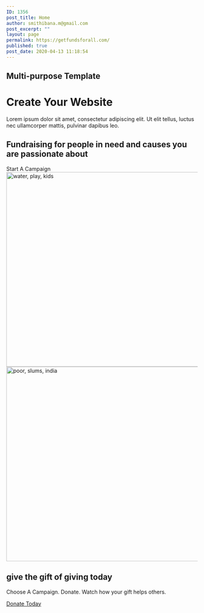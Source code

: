 ```yaml
---
ID: 1356
post_title: Home
author: smithibana.m@gmail.com
post_excerpt: ""
layout: page
permalink: https://getfundsforall.com/
published: true
post_date: 2020-04-13 11:18:54
---
```

<h2>Multi-purpose Template</h2>		
			<h1>Create Your Website</h1>		
		<p>Lorem ipsum dolor sit amet, consectetur adipiscing elit. Ut elit tellus, luctus nec ullamcorper mattis, pulvinar dapibus leo.</p>		
			<h2>Fundraising for people in need and causes you are passionate about</h2>		
			<a role="button">
						Start A Campaign 
					</a>
										<img width="768" height="512" src="https://getfundsforall.com/wp-content/uploads/2020/11/water-play-kids-863053-768x512.jpg" alt="water, play, kids" loading="lazy" srcset="https://getfundsforall.com/wp-content/uploads/2020/11/water-play-kids-863053-768x512.jpg 768w, https://getfundsforall.com/wp-content/uploads/2020/11/water-play-kids-863053-300x200.jpg 300w, https://getfundsforall.com/wp-content/uploads/2020/11/water-play-kids-863053-1024x682.jpg 1024w, https://getfundsforall.com/wp-content/uploads/2020/11/water-play-kids-863053.jpg 1280w" sizes="(max-width: 768px) 100vw, 768px" />											
										<img width="768" height="512" src="https://getfundsforall.com/wp-content/uploads/2020/11/poor-slums-india-2754335-768x512.jpg" alt="poor, slums, india" loading="lazy" srcset="https://getfundsforall.com/wp-content/uploads/2020/11/poor-slums-india-2754335-768x512.jpg 768w, https://getfundsforall.com/wp-content/uploads/2020/11/poor-slums-india-2754335-300x200.jpg 300w, https://getfundsforall.com/wp-content/uploads/2020/11/poor-slums-india-2754335-1024x682.jpg 1024w, https://getfundsforall.com/wp-content/uploads/2020/11/poor-slums-india-2754335.jpg 1280w" sizes="(max-width: 768px) 100vw, 768px" />											
			<h2>give the gift of giving today<br></h2>		
		<p>Choose A Campaign. Donate. Watch how your gift helps others.</p>		
			<a href="#" role="button">
						Donate Today
					</a>